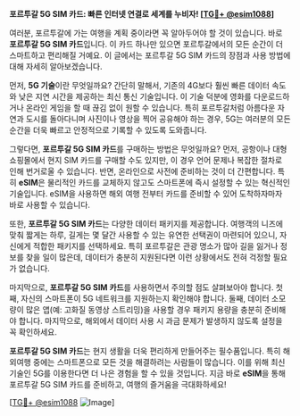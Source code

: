 **포르투갈 5G SIM 카드: 빠른 인터넷 연결로 세계를 누비자! [[TG💪+ @esim1088](https://t.me/s/esim1088)]**

여러분, 포르투갈에 가는 여행을 계획 중이라면 꼭 알아두어야 할 것이 있습니다. 바로 **포르투갈 5G SIM 카드**입니다. 이 카드 하나만 있으면 포르투갈에서의 모든 순간이 더 스마트하고 편리해질 거예요. 이 글에서는 포르투갈 5G SIM 카드의 장점과 사용 방법에 대해 자세히 알아보겠습니다.

먼저, **5G 기술**이란 무엇일까요? 간단히 말해서, 기존의 4G보다 훨씬 빠른 데이터 속도와 낮은 지연 시간을 제공하는 최신 통신 기술입니다. 이 기술 덕분에 영화를 다운로드하거나 온라인 게임을 할 때 끊김 없이 원할 수 있습니다. 특히 포르투갈처럼 아름다운 자연과 도시를 돌아다니며 사진이나 영상을 찍어 공유해야 하는 경우, 5G는 여러분의 모든 순간을 더욱 빠르고 안정적으로 기록할 수 있도록 도와줍니다.

그렇다면, **포르투갈 5G SIM 카드**를 구매하는 방법은 무엇일까요? 먼저, 공항이나 대형 쇼핑몰에서 현지 SIM 카드를 구매할 수도 있지만, 이 경우 언어 문제나 복잡한 절차로 인해 번거로울 수 있습니다. 반면, 온라인으로 사전에 준비하는 것이 더 간편합니다. 특히 **eSIM**은 물리적인 카드를 교체하지 않고도 스마트폰에 즉시 설정할 수 있는 혁신적인 기술입니다. eSIM을 사용하면 해외 여행 전부터 카드를 준비할 수 있어 도착하자마자 바로 사용할 수 있습니다.

또한, **포르투갈 5G SIM 카드**는 다양한 데이터 패키지를 제공합니다. 여행객의 니즈에 맞춰 짧게는 하루, 길게는 몇 달간 사용할 수 있는 유연한 선택권이 마련되어 있으니, 자신에게 적합한 패키지를 선택하세요. 특히 포르투갈은 관광 명소가 많아 길을 잃거나 정보를 찾을 일이 많은데, 데이터가 충분히 지원된다면 이런 상황에서도 전혀 걱정할 필요가 없습니다.

마지막으로, **포르투갈 5G SIM 카드**를 사용하면서 주의할 점도 살펴보아야 합니다. 첫째, 자신의 스마트폰이 5G 네트워크를 지원하는지 확인해야 합니다. 둘째, 데이터 소모량이 많은 앱(예: 고화질 동영상 스트리밍)을 사용할 경우 패키지 용량을 충분히 준비해야 합니다. 마지막으로, 해외에서 데이터 사용 시 과금 문제가 발생하지 않도록 설정을 꼭 확인하세요.

**포르투갈 5G SIM 카드**는 현지 생활을 더욱 편리하게 만들어주는 필수품입니다. 특히 해외여행 중에는 스마트폰으로 모든 것을 해결하려는 사람들이 많습니다. 이를 위해 최신 기술인 5G를 이용한다면 더 나은 경험을 할 수 있을 것입니다. 지금 바로 **eSIM**을 통해 포르투갈 5G SIM 카드를 준비하고, 여행의 즐거움을 극대화하세요!

[[TG💪+ @esim1088](https://t.me/s/esim1088) ![Image](https://i.postimg.cc/Y0z9fWf4/image.png)]